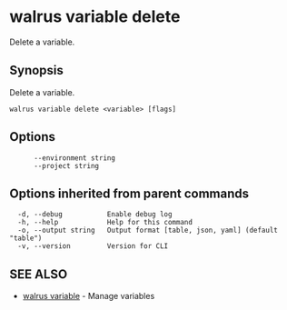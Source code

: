 # walrus variable delete

Delete a variable.

## Synopsis

Delete a variable.

```
walrus variable delete <variable> [flags]
```

## Options

```
      --environment string   
      --project string       
```

## Options inherited from parent commands

```
  -d, --debug           Enable debug log
  -h, --help            Help for this command
  -o, --output string   Output format [table, json, yaml] (default "table")
  -v, --version         Version for CLI
```

## SEE ALSO

* [walrus variable](walrus_variable)	 - Manage variables

